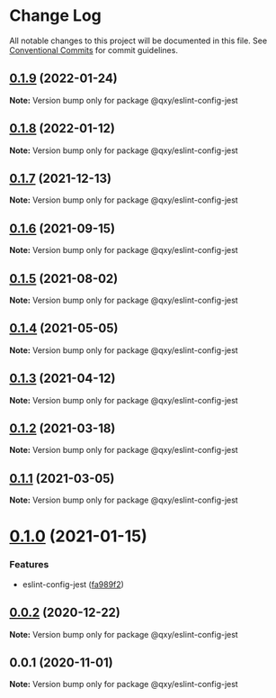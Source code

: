 # Change Log

All notable changes to this project will be documented in this file.
See [Conventional Commits](https://conventionalcommits.org) for commit guidelines.

## [0.1.9](https://github.com/qxy-fe/configs/compare/@qxy/eslint-config-jest@0.1.8...@qxy/eslint-config-jest@0.1.9) (2022-01-24)

**Note:** Version bump only for package @qxy/eslint-config-jest





## [0.1.8](https://github.com/qxy-fe/configs/compare/@qxy/eslint-config-jest@0.1.7...@qxy/eslint-config-jest@0.1.8) (2022-01-12)

**Note:** Version bump only for package @qxy/eslint-config-jest





## [0.1.7](https://github.com/qxy-fe/configs/compare/@qxy/eslint-config-jest@0.1.6...@qxy/eslint-config-jest@0.1.7) (2021-12-13)

**Note:** Version bump only for package @qxy/eslint-config-jest





## [0.1.6](https://github.com/qxy-fe/configs/compare/@qxy/eslint-config-jest@0.1.5...@qxy/eslint-config-jest@0.1.6) (2021-09-15)

**Note:** Version bump only for package @qxy/eslint-config-jest





## [0.1.5](https://github.com/qxy-fe/configs/compare/@qxy/eslint-config-jest@0.1.4...@qxy/eslint-config-jest@0.1.5) (2021-08-02)

**Note:** Version bump only for package @qxy/eslint-config-jest

## [0.1.4](https://github.com/qxy-fe/configs/compare/@qxy/eslint-config-jest@0.1.3...@qxy/eslint-config-jest@0.1.4) (2021-05-05)

**Note:** Version bump only for package @qxy/eslint-config-jest

## [0.1.3](https://github.com/qxy-fe/configs/compare/@qxy/eslint-config-jest@0.1.2...@qxy/eslint-config-jest@0.1.3) (2021-04-12)

**Note:** Version bump only for package @qxy/eslint-config-jest

## [0.1.2](https://github.com/qxy-fe/configs/compare/@qxy/eslint-config-jest@0.1.1...@qxy/eslint-config-jest@0.1.2) (2021-03-18)

**Note:** Version bump only for package @qxy/eslint-config-jest

## [0.1.1](https://github.com/qxy-fe/configs/compare/@qxy/eslint-config-jest@0.1.0...@qxy/eslint-config-jest@0.1.1) (2021-03-05)

**Note:** Version bump only for package @qxy/eslint-config-jest

# [0.1.0](https://github.com/qxy-fe/configs/compare/@qxy/eslint-config-jest@0.0.2...@qxy/eslint-config-jest@0.1.0) (2021-01-15)

### Features

-   eslint-config-jest ([fa989f2](https://github.com/qxy-fe/configs/commit/fa989f219115b78b79c0fdfbc42031bf2dc4c8ba))

## [0.0.2](https://github.com/qxy-fe/configs/compare/@qxy/eslint-config-jest@0.0.1...@qxy/eslint-config-jest@0.0.2) (2020-12-22)

**Note:** Version bump only for package @qxy/eslint-config-jest

## 0.0.1 (2020-11-01)

**Note:** Version bump only for package @qxy/eslint-config-jest
